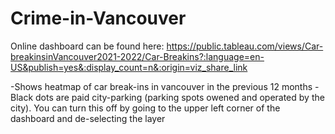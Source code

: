 # Crime-in-Vancouver

Online dashboard can be found here:
https://public.tableau.com/views/Car-breakinsinVancouver2021-2022/Car-Breakins?:language=en-US&publish=yes&:display_count=n&:origin=viz_share_link

-Shows heatmap of car break-ins in vancouver in the previous 12 months
-Black dots are paid city-parking (parking spots owened and operated by the city). You can turn this off by going to the upper left corner of the dashboard and de-selecting the layer
